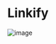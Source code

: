 # Linkify
![image](https://user-images.githubusercontent.com/76882185/224290634-ad16062e-6425-4724-bc3e-e6f8a26201fd.png)
